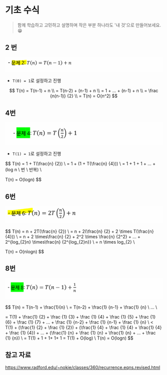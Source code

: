 # 기초 수식

> 함께 학습하고 고민하고 설명하며 작은 부분 하나라도 '내 것'으로 만들어보세요. 😁



## 2 번

![기초수식_2](4_기초수식.assets/기초수식_2.PNG)

- `T(0) = 1`로 설정하고 진행

$$
T(n) = T(n-1) + n \\
= T(n-2) + (n-1) + n \\
= 1 + ... + (n-1) + n \\
= \frac {n(n-1)} {2} \\
= T(n) = O(n^2)
$$





## 4번

![기초수식_4](4_기초수식.assets/기초수식_4.PNG)

- `T(1) = 1`로 설정하고 진행



$$
T(n) = 1 + T(\frac{n} {2}) \\
= 1 + (1 + T(\frac{n} {4})) \\
= 1 + 1 + 1 + ... + (log n \ 번 \ 반복) \\

T(n) = O(logn)
$$




## 6번

![기초수식_6](4_기초수식.assets/기초수식_6.PNG)

$$
T(n) = n + 2T(\frac{n} {2}) \\
= n + 2(\frac{n} {2} + 2 \times T(\frac{n} {4})) \\
= n + 2 \times\frac{n} {2} + 2^2 \times \frac{n} {2^2} + ... + 2^{log_{2}n} \times\frac{n} {2^{log_{2}n}} \\
= n \times log_{2} \\

T(n) = O(nlogn)
$$






## 8번

![기초수식_8](4_기초수식.assets/기초수식_8.PNG)

$$
T(n) = T(n-1) + \frac{1}{n} \\
= T(n-2) + \frac{1} {n-1} + \frac{1} {n} \\
... \\

= T(1) + \frac{1} {2} + \frac {1} {3} + \frac {1} {4} + \frac {1} {5} + \frac {1} {6} + \frac {1} {7} + ... + \frac {1} {n-2} + \frac {1} {n-1} + \frac {1} {n} \\
< T(1) + (\frac{1} {2} + \frac {1} {2}) + (\frac{1} {4} + \frac {1} {4} + \frac{1} {4} + \frac {1} {4}) + ... + (\frac{1} {n} + \frac {1} {n} + \frac{1} {n} + ... + \frac {1} {n}) \\
= T(1) + 1 + 1+ 1+ 1 = T(1) + O(log) \\
T(n) = O(logn)
$$


## 참고 자료

https://www.radford.edu/~nokie/classes/360/recurrence.eqns.revised.html
